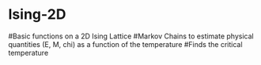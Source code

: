 # Ising-2D
#Basic functions on a 2D Ising Lattice
#Markov Chains to estimate physical quantities (E, M, chi) as a function of the temperature
#Finds the critical temperature
